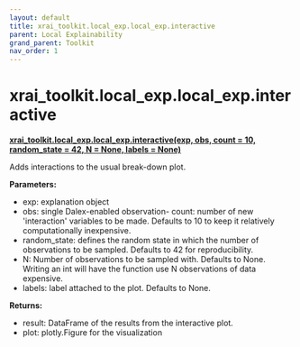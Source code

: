 ```yaml
---
layout: default
title: xrai_toolkit.local_exp.local_exp.interactive
parent: Local Explainability
grand_parent: Toolkit
nav_order: 1
---
```


# xrai_toolkit.local_exp.local_exp.interactive
**[xrai_toolkit.local_exp.local_exp.interactive(exp, obs, count = 10, random_state = 42, N = None, labels = None)](https://github.com/gaberamolete/xrai_toolkit/blob/main/local_exp/local_exp.py)**


Adds interactions to the usual break-down plot.


**Parameters:**
- exp: explanation object
- obs: single Dalex-enabled observation- count: number of new 'interaction' variables to be made. Defaults to 10 to keep it relatively computationally inexpensive.
- random_state: defines the random state in which the number of observations to be sampled. Defaults to 42 for reproducibility.
- N: Number of observations to be sampled with. Defaults to None. Writing an int will have the function use N observations of data expensive.
- labels: label attached to the plot. Defaults to None.

**Returns:**
- result: DataFrame of the results from the interactive plot.
- plot: plotly.Figure for the visualization